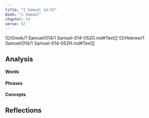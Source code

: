 ```yaml
---
title: "1 Samuel 14:52"
book: "1 Samuel"
chapter: 14
verse: 52
---
```

![[/Greek/1 Samuel/014/1 Samuel-014-052G.md#Text]]
![[/Hebrew/1 Samuel/014/1 Samuel-014-052H.md#Text]]

## Analysis

#### Words

#### Phrases

#### Concepts

## Reflections

